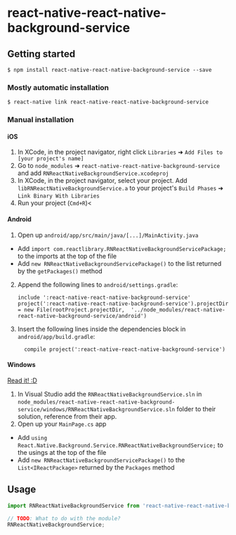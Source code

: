 
# react-native-react-native-background-service

## Getting started

`$ npm install react-native-react-native-background-service --save`

### Mostly automatic installation

`$ react-native link react-native-react-native-background-service`

### Manual installation


#### iOS

1. In XCode, in the project navigator, right click `Libraries` ➜ `Add Files to [your project's name]`
2. Go to `node_modules` ➜ `react-native-react-native-background-service` and add `RNReactNativeBackgroundService.xcodeproj`
3. In XCode, in the project navigator, select your project. Add `libRNReactNativeBackgroundService.a` to your project's `Build Phases` ➜ `Link Binary With Libraries`
4. Run your project (`Cmd+R`)<

#### Android

1. Open up `android/app/src/main/java/[...]/MainActivity.java`
  - Add `import com.reactlibrary.RNReactNativeBackgroundServicePackage;` to the imports at the top of the file
  - Add `new RNReactNativeBackgroundServicePackage()` to the list returned by the `getPackages()` method
2. Append the following lines to `android/settings.gradle`:
  	```
  	include ':react-native-react-native-background-service'
  	project(':react-native-react-native-background-service').projectDir = new File(rootProject.projectDir, 	'../node_modules/react-native-react-native-background-service/android')
  	```
3. Insert the following lines inside the dependencies block in `android/app/build.gradle`:
  	```
      compile project(':react-native-react-native-background-service')
  	```

#### Windows
[Read it! :D](https://github.com/ReactWindows/react-native)

1. In Visual Studio add the `RNReactNativeBackgroundService.sln` in `node_modules/react-native-react-native-background-service/windows/RNReactNativeBackgroundService.sln` folder to their solution, reference from their app.
2. Open up your `MainPage.cs` app
  - Add `using React.Native.Background.Service.RNReactNativeBackgroundService;` to the usings at the top of the file
  - Add `new RNReactNativeBackgroundServicePackage()` to the `List<IReactPackage>` returned by the `Packages` method


## Usage
```javascript
import RNReactNativeBackgroundService from 'react-native-react-native-background-service';

// TODO: What to do with the module?
RNReactNativeBackgroundService;
```
  
